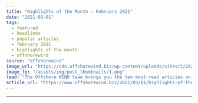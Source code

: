 ```yaml
---
title: "Highlights of the Month – February 2021"
date: "2021-03-01"
tags: 
  - featured
  - headlines
  - popular articles
  - february 2021
  - highlights of the month
  - offshorewind
source: "offshorewind"
image_url: "https://cdn.offshorewind.biz/wp-content/uploads/sites/2/2021/02/26121005/Highlights-of-the-Month-February-2021.png"
image_fp: "/assets/img/post_thumbnails/1.png"
lead: "The Offshore WIND team brings you the ten most-read articles on the site for"
article_url: "https://www.offshorewind.biz/2021/03/01/highlights-of-the-month-february-2021/"
---
```


---

